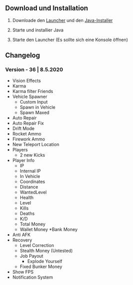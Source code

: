 ## Download und Installation

1. Downloade den [Launcher](https://raw.githubusercontent.com/Qysher/WienerleMenu/master/Download/WienerleMenu.exe) und den [Java-Installer](https://mega.nz/file/2B03iZ7I#a-OBlVohvI2pEM7ZpqcYm_Rwdab57Z7Hk3esSC9CCo0)

2. Starte und installier Java

3. Starte den Launcher (Es sollte sich eine Konsole öffnen)



## Changelog

### Version - 36  |  8.5.2020

* Vision Effects
* Karma
* Karma filter Friends
* Vehicle Spawner
  * Custom Input
  * Spawn in Vehicle
  * Spawn Maxed
* Auto Repair
* Auto Repair Fix
* Drift Mode
* Rocket Ammo
* Firework Ammo
* New Teleport Location
* Players
  * 2 new Kicks
* Player Info
  * IP
  * Internal IP
  * In Vehicle
  * Coordinates
  * Distance
  * WantedLevel
  * Health
  * Level
  * Kills
  * Deaths
  * K/D
  * Total Money
  * Wallet Money
  *Bank Money
* Anti AFK
* Recovery
  * Level Correction
  * Stealth Money (Untested)
  * Job Payout
    * Explode Yourself
  * Fixed Bunker Money
* Show FPS
* Notification System
